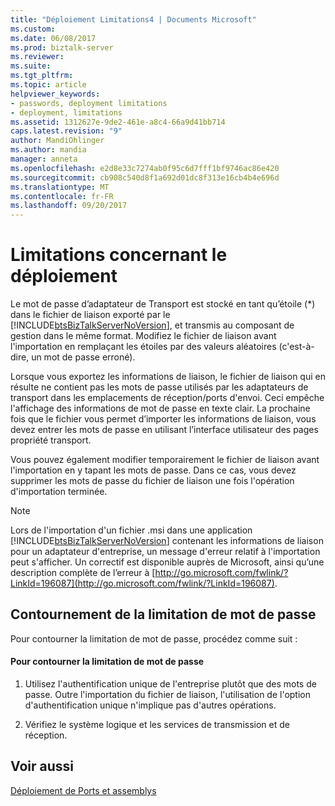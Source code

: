 ```yaml
---
title: "Déploiement Limitations4 | Documents Microsoft"
ms.custom: 
ms.date: 06/08/2017
ms.prod: biztalk-server
ms.reviewer: 
ms.suite: 
ms.tgt_pltfrm: 
ms.topic: article
helpviewer_keywords:
- passwords, deployment limitations
- deployment, limitations
ms.assetid: 1312627e-9de2-461e-a8c4-66a9d41bb714
caps.latest.revision: "9"
author: MandiOhlinger
ms.author: mandia
manager: anneta
ms.openlocfilehash: e2d8e33c7274ab0f95c6d7fff1bf9746ac86e420
ms.sourcegitcommit: cb908c540d8f1a692d01dc8f313e16cb4b4e696d
ms.translationtype: MT
ms.contentlocale: fr-FR
ms.lasthandoff: 09/20/2017
---
```

# <a name="deployment-limitations"></a>Limitations concernant le déploiement
Le mot de passe d’adaptateur de Transport est stocké en tant qu’étoile (*) dans le fichier de liaison exporté par le [!INCLUDE[btsBizTalkServerNoVersion](../includes/btsbiztalkservernoversion-md.md)], et transmis au composant de gestion dans le même format. Modifiez le fichier de liaison avant l'importation en remplaçant les étoiles par des valeurs aléatoires (c'est-à-dire, un mot de passe erroné).  
  
 Lorsque vous exportez les informations de liaison, le fichier de liaison qui en résulte ne contient pas les mots de passe utilisés par les adaptateurs de transport dans les emplacements de réception/ports d'envoi. Ceci empêche l'affichage des informations de mot de passe en texte clair. La prochaine fois que le fichier vous permet d’importer les informations de liaison, vous devez entrer les mots de passe en utilisant l’interface utilisateur des pages propriété transport.  
  
 Vous pouvez également modifier temporairement le fichier de liaison avant l'importation en y tapant les mots de passe. Dans ce cas, vous devez supprimer les mots de passe du fichier de liaison une fois l'opération d'importation terminée.  
  
> [!NOTE]
>  Lors de l'importation d'un fichier .msi dans une application [!INCLUDE[btsBizTalkServerNoVersion](../includes/btsbiztalkservernoversion-md.md)] contenant les informations de liaison pour un adaptateur d'entreprise, un message d'erreur relatif à l'importation peut s'afficher. Un correctif est disponible auprès de Microsoft, ainsi qu’une description complète de l’erreur à [http://go.microsoft.com/fwlink/?LinkId=196087](http://go.microsoft.com/fwlink/?LinkId=196087).  
  
## <a name="password-limitation-workaround"></a>Contournement de la limitation de mot de passe  
 Pour contourner la limitation de mot de passe, procédez comme suit :  
  
#### <a name="to-work-around-the-password-limitation"></a>Pour contourner la limitation de mot de passe  
  
1.  Utilisez l'authentification unique de l'entreprise plutôt que des mots de passe. Outre l'importation du fichier de liaison, l'utilisation de l'option d'authentification unique n'implique pas d'autres opérations.  
  
2.  Vérifiez le système logique et les services de transmission et de réception.  
  
## <a name="see-also"></a>Voir aussi  
 [Déploiement de Ports et assemblys](../core/deploying-ports-and-assemblies3.md)
